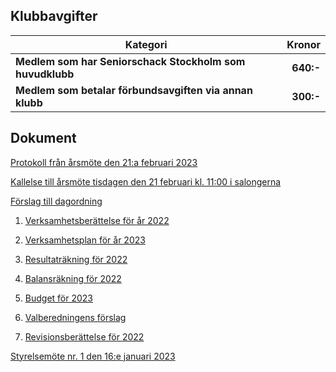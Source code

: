 ## Klubbavgifter

Kategori|Kronor
---|---:
<b>Medlem som har Seniorschack Stockholm som huvudklubb</b>|<b>640:-</b>
<b>Medlem som betalar förbundsavgiften via annan klubb</b>|<b>300:-</b>

## Dokument

[Protokoll från årsmöte den 21:a februari 2023](SENIOR/htmfiler/Protokoll_arsmote_2023.pdf)

[Kallelse till årsmöte tisdagen den 21 februari kl. 11:00 i salongerna](SENIOR/htmfiler/Kallelse_arsmote_2023.pdf)

[Förslag till dagordning](SENIOR/htmfiler/SrS_Dagordning_årsmöte_2023.pdf)

1. [Verksamhetsberättelse för år 2022](SENIOR/htmfiler/SrS_Verksamhetsberättelse_2022_LH6.pdf)

1. [Verksamhetsplan för år 2023](SENIOR/htmfiler/SrS_Verksamhetsplan_2023.pdf)

1. [Resultaträkning för 2022](SENIOR/htmfiler/SrS_Resultaträkning_2022.pdf)

1. [Balansräkning för 2022](SENIOR/htmfiler/SrS_Balansräkning_2022.pdf)

1. [Budget för 2023](SENIOR/htmfiler/SrS_Budget_2023.pdf)

1. [Valberedningens förslag](SENIOR/htmfiler/SrS_Valberedningens_Förslag_2023.pdf)

1. [Revisionsberättelse för 2022](SENIOR/htmfiler/SrS_Revisionsberattelse_2022.pdf)

[Styrelsemöte nr. 1 den 16:e januari 2023](SENIOR/htmfiler/Protokoll_SrS_nr1_2023.pdf)

